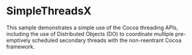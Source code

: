 # SimpleThreadsX
This sample demonstrates a simple use of the Cocoa threading APIs, including the use of Distributed Objects (DO) to coordinate multiple pre-emptively scheduled secondary threads with the non-reentrant Cocoa framework. 
